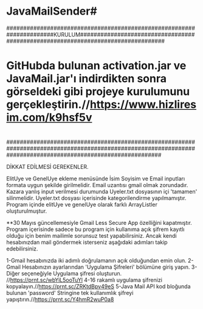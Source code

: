 # JavaMailSender#

######################################################################KURULUM#################################################################################
#                                                                                                                                                            #
# GitHubda bulunan activation.jar ve JavaMail.jar'ı indirdikten sonra görseldeki gibi projeye kurulumunu gerçekleştirin.//https://www.hizliresim.com/k9hsf5v # 
#                                                                                                                                                            #
##############################################################################################################################################################



DİKKAT EDİLMESİ GEREKENLER.

ElitUye ve GenelUye ekleme menüsünde İsim Soyisim ve Email inputları formata uygun şekilde girilmelidir.
Email uzantısı gmail olmak zorundadır.
Kazara yanlış input verilmesi durumunda Uyeler.txt dosyasının içi 'tamamen' silinmelidir.
Uyeler.txt dosyası içerisinde kategorilendirme yapılmamıştır. Program içinde elitUye ve genelUye olarak farklı ArrayListler oluşturulmuştur.

**30 Mayıs güncellemesiyle Gmail Less Secure App özelliğini kapatmıştır. Program içerisinde sadece bu program için kullanıma açık şifrem kayıtlı olduğu için benim mailimle sorunsuz test yapabilirsiniz. Ancak kendi hesabınızdan mail göndermek isterseniz aşağıdaki adımları takip edebilirsiniz.

1-Gmail hesabınızda iki adımlı doğrulamanın açık olduğundan emin olun.
2-Gmail Hesabınızın ayarlarından 'Uygulama Şifreleri' bölümüne giriş yapın.
3-Diğer seçeneğiyle Uygulama şifresi oluşturun. //https://prnt.sc/wbYiL5ooTuYl
4-16 rakamlı uygulama şifrenizi kopyalayın.//https://prnt.sc/ZRKtdBpv49eS
5-Java Mail API kod bloğunda bulunan 'password' Stringine tek kullanımlık şifreyi yapıştırın.//https://prnt.sc/Y4hmR2wuP0a8
